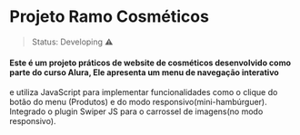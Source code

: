 <h1>Projeto Ramo Cosméticos</h1>

>Status: Developing ⚠️

#### Este é um projeto práticos de website de cosméticos desenvolvido como parte do curso Alura, Ele apresenta um menu de navegação interativo 
e utiliza JavaScript para implementar funcionalidades como o clique do botão do menu (Produtos) e do modo responsivo(mini-hambúrguer). Integrado o plugin Swiper JS para o carrossel de imagens(no modo responsivo). 
